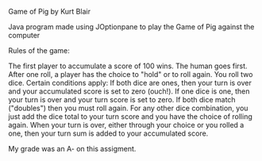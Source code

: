 Game of Pig by Kurt Blair


Java program made using JOptionpane to play the Game of Pig against the computer


Rules of the game:

The first player to accumulate a score of 100 wins.
The human goes first.
After one roll, a player has the choice to "hold" or to roll again.
You roll two dice. Certain conditions apply:
If both dice are ones, then your turn is over and your accumulated score is set to zero (ouch!).
If one dice is one, then your turn is over and your turn score is set to zero.
If both dice match ("doubles") then you must roll again.
For any other dice combination, you just add the dice total to your turn score and you have the choice of rolling again.
When your turn is over, either through your choice or you rolled a one, then your turn sum is added to your accumulated score.


My grade was an A- on this assigment.
